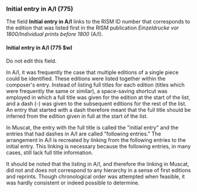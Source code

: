 ### Initial entry in A/I (775)  

The field **Initial entry in A/I** links to the RISM ID number that corresponds to the edition that was listed first in the RISM publication _Einzeldrucke vor 1800/Individual prints before 1800_ (A/I).

#### Initial entry in A/I (775 $w)  

Do not edit this field.

In A/I, it was frequently the case that multiple editions of a single piece could be identified. These editions were listed together within the composer's entry. Instead of listing full titles for each edition (titles which were frequently the same or similar), a space-saving shortcut was employed in which a full title was given for the edition at the start of the list, and a dash (-) was given to the subsequent editions for the rest of the list. An entry that started with a dash therefore meant that the full title should be inferred from the edition given in full at the start of the list.

In Muscat, the entry with the full title is called the "initial entry" and the entries that had dashes in A/I are called "following entries." The arrangement in A/I is recreated by linking from the following entries to the initial entry. This linking is necessary because the following entries, in many cases, still lack full title information.

It should be noted that the listing in A/I, and therefore the linking in Muscat, did not and does not correspond to any hierarchy in a sense of first editions and reprints. Though chronological order was attempted when feasible, it was hardly consistent or indeed possible to determine.
